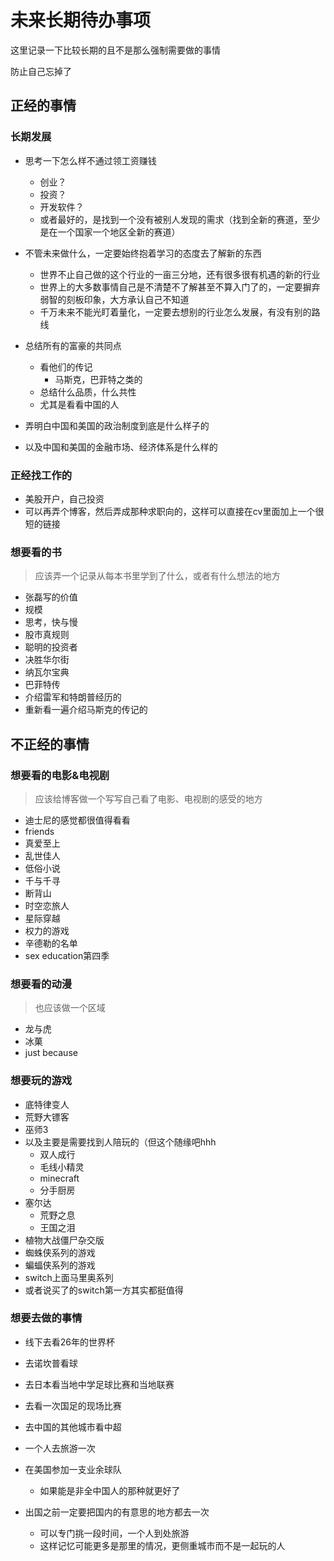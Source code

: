 # 未来长期待办事项

这里记录一下比较长期的且不是那么强制需要做的事情

防止自己忘掉了

## 正经的事情

### 长期发展

- 思考一下怎么样不通过领工资赚钱
  - 创业？
  - 投资？
  - 开发软件？
  - 或者最好的，是找到一个没有被别人发现的需求（找到全新的赛道，至少是在一个国家一个地区全新的赛道）
- 不管未来做什么，一定要始终抱着学习的态度去了解新的东西
  - 世界不止自己做的这个行业的一亩三分地，还有很多很有机遇的新的行业
  - 世界上的大多数事情自己是不清楚不了解甚至不算入门了的，一定要摒弃弱智的刻板印象，大方承认自己不知道
  - 千万未来不能光盯着量化，一定要去想别的行业怎么发展，有没有别的路线

- 总结所有的富豪的共同点
  - 看他们的传记
    - 马斯克，巴菲特之类的
  - 总结什么品质，什么共性
  - 尤其是看看中国的人
- 弄明白中国和美国的政治制度到底是什么样子的
- 以及中国和美国的金融市场、经济体系是什么样的

### 正经找工作的

- 美股开户，自己投资
- 可以再弄个博客，然后弄成那种求职向的，这样可以直接在cv里面加上一个很短的链接

### 想要看的书

> 应该弄一个记录从每本书里学到了什么，或者有什么想法的地方

- 张磊写的价值
- 规模
- 思考，快与慢
- 股市真规则
- 聪明的投资者
- 决胜华尔街
- 纳瓦尔宝典
- 巴菲特传
- 介绍雷军和特朗普经历的
- 重新看一遍介绍马斯克的传记的

## 不正经的事情

### 想要看的电影&电视剧

> 应该给博客做一个写写自己看了电影、电视剧的感受的地方

- 迪士尼的感觉都很值得看看
- friends
- 真爱至上
- 乱世佳人
- 低俗小说
- 千与千寻
- 断背山
- 时空恋旅人
- 星际穿越
- 权力的游戏
- 辛德勒的名单
- sex education第四季

### 想要看的动漫

> 也应该做一个区域

- 龙与虎
- 冰菓
- just because

### 想要玩的游戏

- 底特律变人
- 荒野大镖客
- 巫师3
- 以及主要是需要找到人陪玩的（但这个随缘吧hhh
  - 双人成行
  - 毛线小精灵
  - minecraft
  - 分手厨房
- 塞尔达
  - 荒野之息
  - 王国之泪
- 植物大战僵尸杂交版
- 蜘蛛侠系列的游戏
- 蝙蝠侠系列的游戏
- switch上面马里奥系列
- 或者说买了的switch第一方其实都挺值得


### 想要去做的事情

- 线下去看26年的世界杯
- 去诺坎普看球
- 去日本看当地中学足球比赛和当地联赛
- 去看一次国足的现场比赛
- 去中国的其他城市看中超
- 一个人去旅游一次

- 在美国参加一支业余球队
  - 如果能是非全中国人的那种就更好了
- 出国之前一定要把国内的有意思的地方都去一次
  - 可以专门挑一段时间，一个人到处旅游
  - 这样记忆可能更多是那里的情况，更侧重城市而不是一起玩的人